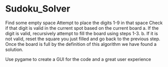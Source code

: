 # Sudoku_Solver
Find some empty space
Attempt to place the digits 1-9 in that space
Check if that digit is valid in the current spot based on the current board
 a. If the digit is valid, recursively attempt to fill the board using steps 1-3.
b. If it is not valid, reset the square you just filled and go back to the previous step.
Once the board is full by the definition of this algorithm we have found a solution.


Use pygame to create a GUI for the code and a great user experience
